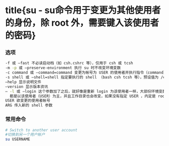 # title{su - su命令用于变更为其他使用者的身份，除 root 外，需要键入该使用者的密码}

### 选项
```bash
-f 或 –fast 不必读启动档（如 csh.cshrc 等），仅用于 csh 或 tcsh
-m -p 或 –preserve-environment 执行 su 时不改变环境变数
-c command 或 –command=command 变更为帐号为 USER 的使用者并执行指令（command）后再变回原来使用者
-s shell 或 –shell=shell 指定要执行的 shell （bash csh tcsh 等），预设值为 /etc/passwd 内的该使用者（USER） shell
–help 显示说明文件
–version 显示版本资讯
– -l 或 –login 这个参数加了之后，就好像是重新 login 为该使用者一样，大部份环境变数（HOME SHELL USER等等）
  都是以该使用者（USER）为主，并且工作目录也会改变，如果没有指定 USER ，内定是 root
USER 欲变更的使用者帐号
ARG 传入新的 shell 参数
```

### 常用命令
```bash
# Switch to another user account
#切换到另一个用户帐户
su USERNAME
```